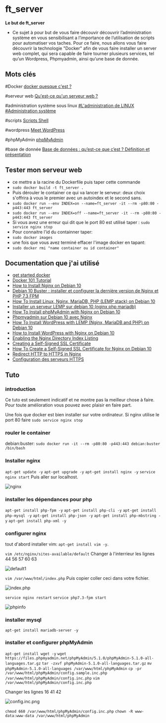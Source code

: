 # ft_server

**Le but de ft_server**
- Ce sujet à pour but de vous faire découvir découvrir l’administration système en vous
sensibilisant a l’importance de l’utilisation de scripts pour automatiser vos taches. Pour ce
faire, nous allons vous faire découvrir la technologie "Docker" afin de vous faire installer
un server web complet, qui sera capable de faire tourner plusieurs services, tel qu’un
Wordpress, Phpmyadmin, ainsi qu’une base de donnée.

## Mots clés


#Docker
[docker quesque c'est ?](https://www.redhat.com/fr/topics/containers/what-is-docker)

#serveur web 
[Qu'est-ce qu'un serveur web ?](https://developer.mozilla.org/fr/docs/Learn/Common_questions/What_is_a_web_server#:~:text=Au%20niveau%20des%20composants%20mat%C3%A9riels,utilisateur%20qui%20visite%20le%20site.)

#administration système sous linux
 [#L'administration de LINUX](http://hautrive.free.fr/linux/page-administration-linux.html#:~:text=L'administration%20d'un%20syst%C3%A8me,'un%20syst%C3%A8me%20d'information.)
 [#Administration système](https://linux.goffinet.org/administration/)

#scripts
 [Scripts Shell](https://linux.goffinet.org/administration/scripts-shell/)

#wordpress
 [Meet WordPress](https://wordpress.org/)

#phpMyAdmin
 [phpMyAdmin](https://www.phpmyadmin.net/)

#base de donnée
 [Base de données : qu’est-ce que c’est ? Définition et présentation](https://www.lebigdata.fr/base-de-donnees)

## Tester mon serveur web
* ce mettre a la racine du Dockerfile puis taper cette commande
* ```sudo docker build -t ft_server .```
* Puis dérouler le container ce qui va lancer le serveur: deux choix s'offrira à vous le premier avec un autoindex et le second sans.
* ```sudo docker run --env INDEX=on --name=ft_server -it --rm -p80:80 -p443:443 ft_server```
* ```sudo docker run --env INDEX=off --name=ft_server -it --rm -p80:80 -p443:443 ft_server```
* Si vous avez une erreur qui dit que le port 80 est utilisé taper : ```sudo service nginx stop```
* Pour connaitre l'id du containner taper:
* ```sudo docker images```
* une fois que vous avez terminé effacer l'image docker en tapant:
* ```sudo docker rmi "name container ou id container"```

## Documentation que j'ai utilisé
* [get started docker](https://docs.docker.com/get-started/)
* [Docker 101 Tutorial](https://www.docker.com/101-tutorial)
* [How to Install Nginx on Debian 10](https://www.digitalocean.com/community/tutorials/how-to-install-nginx-on-debian-10)
* [Debian 10 Buster : installer et configurer la dernière version de Nginx et PHP 7.3 FPM](https://www.geek17.com/fr/content/debian-10-buster-installer-et-configurer-la-derniere-version-de-nginx-et-php-73-fpm-105)
* [How To Install Linux, Nginx, MariaDB, PHP (LEMP stack) on Debian 10](https://www.digitalocean.com/community/tutorials/how-to-install-linux-nginx-mariadb-php-lemp-stack-on-debian-10)
* [Installer un serveur LEMP sur debian 10 (nginx php mariadb)](https://minzord.fr/installer-un-serveur-lemp-sur-debian-10-nginx-php-mariadb/)
* [How To Install phpMyAdmin with Nginx on Debian 10](https://www.itzgeek.com/how-tos/linux/debian/how-to-install-phpmyadmin-with-nginx-on-debian-10.html)
* [Phpmyadmin sur Debian 10 avec Nginx](https://forum.inovaperf.fr/d/133-phpmyadmin-sur-debian-10-avec-nginx)
* [How To Install WordPress with LEMP (Nginx, MariaDB and PHP) on Debian 10](https://www.digitalocean.com/community/tutorials/how-to-install-wordpress-with-lemp-nginx-mariadb-and-php-on-debian-10)
* [How to Install WordPress with Nginx on Debian 10](https://www.rosehosting.com/blog/how-to-install-wordpress-with-nginx-on-debian-10/)
* [Enabling the Nginx Directory Index Listing](https://www.keycdn.com/support/nginx-directory-index)
* [Creating a Self-Signed SSL Certificate](https://linuxize.com/post/creating-a-self-signed-ssl-certificate/)
* [How To Create a Self-Signed SSL Certificate for Nginx on Debian 10](https://www.digitalocean.com/community/tutorials/how-to-create-a-self-signed-ssl-certificate-for-nginx-on-debian-10#step-5-%E2%80%94-testing-encryption)
* [Redirect HTTP to HTTPS in Nginx](https://linuxize.com/post/redirect-http-to-https-in-nginx/)
* [Configuration des serveurs HTTPS](http://nginx.org/en/docs/http/configuring_https_servers.html)

## Tuto
### introduction
Ce tuto est seulement indicatif et ne montre pas la meilleur chose à faire. Pour toute amélioration vous pouvez avec plaisir en faire part.

Une fois que docker est bien installer sur votre ordinateur.
Si nginx utilise le port 80 faire ```sudo service nginx stop```
### rouler le container
debian:buster: ```sudo docker run -it --rm -p80:80 -p443:443 debian:buster /bin/bash```
### Installer nginx
```apt-get update -y```
```apt-get upgrade -y```
```apt-get install nginx -y```
```service nginx start```
 Puis aller sur localhost.

 ![nginx](https://github.com/raphifou15/ft_server/blob/main/img/nginx.png?raw=true)

### installer les dépendances pour php
```apt-get install php-fpm -y```
```apt-get install php-cli -y```
```apt-get install php-mysql -y```
```apt-get install php-json -y```
```apt-get install php-mbstring -y```
```apt-get install php-xml -y```
### configurer nginx

tout d'abord installer vim: ```apt-get install vim -y```.

```vim /etc/nginx/sites-available/default``` Changer à l'interrieur les lignes 44 56 57 60 63

![default1](https://github.com/raphifou15/ft_server/blob/main/img/default1.png?raw=true)

```vim /var/www/html/index.php``` Puis copier coller ceci dans votre fichier.

![index.php](https://github.com/raphifou15/ft_server/blob/main/img/test1.png?raw=true)

```service nginx restart``` 
```service php7.3-fpm start```

![phpinfo](https://github.com/raphifou15/ft_server/blob/main/img/phpinfo.png?raw=true)

### installer mysql

```apt-get install mariadb-server -y```

### installer et configurer phpMyAdmin
```apt-get install wget -y``` 
```wget https://files.phpmyadmin.net/phpMyAdmin/5.1.0/phpMyAdmin-5.1.0-all-languages.tar.gz``` 
```tar -zxvf phpMyAdmin-5.1.0-all-languages.tar.gz``` 
```mv phpMyAdmin-5.1.0-all-languages /var/www/html/phpMyAdmin``` 
```cp -pr /var/www/html/phpMyAdmin/config.sample.inc.php /var/www/html/phpMyAdmin/config.inc.php``` 
```vim /var/www/html/phpMyAdmin/config.inc.php``` 

Changer les lignes 16 41 42

![config.inc.png](https://github.com/raphifou15/ft_server/blob/main/img/config.png?raw=true)

```chmod 660 /var/www/html/phpMyAdmin/config.inc.php``` ```chown -R www-data:www-data /var/www/html/phpMyAdmin```
